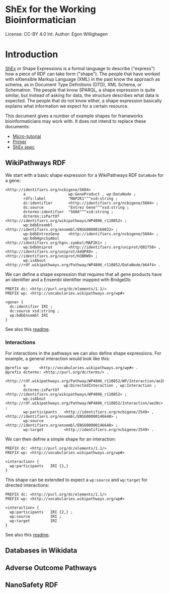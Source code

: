 # ShEx for the Working Bioinformatician

License: CC-BY 4.0 Int.
Author: Egon Willighagen

# Introduction

[ShEx](http://shex.io/) or Shape Expressions is a formal language to describe ("express")
how a piece of RDF can take form ("shape"). The people that have worked with eXtensible Markup Language (XML)
in the past know the approach as schema, as in Document Type Definitions (DTD), XML Schema, or Schematron.
The people that know SPARQL, a shape expression is quite similar, but instead of asking for data, the
structure describes what data is expected. The people that do not know either, a shape expression basically
explains what information we expect for a certain resource.

This document gives a number of example shapes for frameworks bioinformaticians may work with.
It does not intend to replace these documents:

* [Micro-tutorial](https://rawgit.com/shexSpec/shex.js/wikidata/doc/micro-tutorial.html)
* [Primer](http://shex.io/shex-primer/index.html)
* [ShEx spec](http://shex.io/shex-semantics/index.html)

## WikiPathways RDF

We start with a basic shape expression for a WikiPathways RDF `DataNode` for a gene:

```turtle
<http://identifiers.org/ncbigene/5604>
        a                   wp:GeneProduct , wp:DataNode ;
        rdfs:label          "MAP2K1"^^xsd:string ;
        dc:identifier       <http://identifiers.org/ncbigene/5604> ;
        dc:source           "Entrez Gene"^^xsd:string ;
        dcterms:identifier  "5604"^^xsd:string ;
        dcterms:isPartOf    <http://identifiers.org/wikipathways/WP4806_r110852> ;
        wp:bdbEnsembl       <http://identifiers.org/ensembl/ENSG00000169032> ;
        wp:bdbEntrezGene    <http://identifiers.org/ncbigene/5604> ;
        wp:bdbHgncSymbol    <http://identifiers.org/hgnc.symbol/MAP2K1> ;
        wp:bdbUniprot       <http://identifiers.org/uniprot/Q02750> , <http://identifiers.org/uniprot/A4QPA9> , <http://identifiers.org/uniprot/H3BRW9> ;
        wp:isAbout          <http://rdf.wikipathways.org/Pathway/WP4806_r110852/DataNode/b64f4> .
```

We can define a shape expression that requires that all gene products have an identifier
and a Ensembl identifier mapped with BridgeDb:

```shex
PREFIX dc: <http://purl.org/dc/elements/1.1/>
PREFIX wp: <http://vocabularies.wikipathways.org/wp#>

<gene> {
  dc:identifier IRI ;
  dc:source xsd:string ;
  wp:bdbEnsembl IRI
}
```

See also this [readme](wprdf/README.md).

### Interactions

For interactions in the pathways we can also define shape expressions. For example, a general interaction would look like this:

```turtle
@prefix wp:    <http://vocabularies.wikipathways.org/wp#> .
@prefix dcterms: <http://purl.org/dc/terms/> .

<http://rdf.wikipathways.org/Pathway/WP4806_r110852/WP/Interaction/ae20c>
        a                 wp:DirectedInteraction , wp:Interaction ;
        dcterms:isPartOf  <http://identifiers.org/wikipathways/WP4806_r110852> ;
        wp:isAbout        <http://rdf.wikipathways.org/Pathway/WP4806_r110852/Interaction/ae20c> ;
        wp:participants   <http://identifiers.org/ncbigene/2549> , <http://identifiers.org/ensembl/ENSG00000146648> ;
        wp:source         <http://identifiers.org/ensembl/ENSG00000146648> ;
        wp:target         <http://identifiers.org/ncbigene/2549> .
```

We can then define a simple shape for an interaction:

```shex
PREFIX dc: <http://purl.org/dc/elements/1.1/>
PREFIX wp: <http://vocabularies.wikipathways.org/wp#>

<interaction> {
  wp:participants   IRI {1,} 
}
```

This shape can be extended to expect a `wp:source` and `wp:target` for directed interactions:

```shex
PREFIX dc: <http://purl.org/dc/elements/1.1/>
PREFIX wp: <http://vocabularies.wikipathways.org/wp#>

<interaction> {
  wp:participants   IRI {2,} ;
  wp:source         IRI ;
  wp:target         IRI
}
```

See also this [readme](interaction/README.md).

## Databases in Wikidata



## Adverse Outcome Pathways



## NanoSafety RDF

